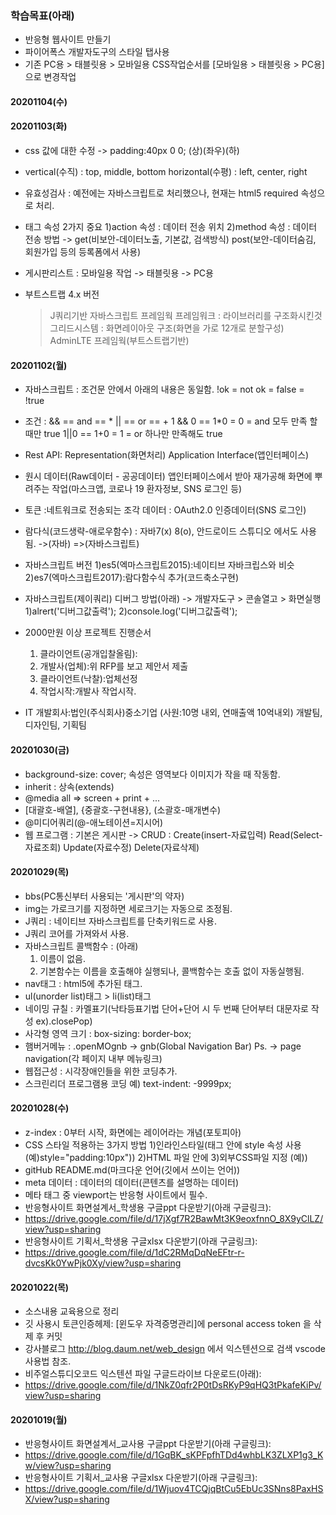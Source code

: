 ### 학습목표(아래)

- 반응형 웹사이트 만들기
- 파이어폭스 개발자도구의 스타일 탭사용
- 기존 PC용 > 태블릿용 > 모바일용 CSS작업순서를 [모바일용 > 태블릿용 > PC용] 으로 변경작업

#### 20201104(수)



#### 20201103(화)
- css 값에 대한 수정
    -> padding:40px 0 0;
             (상)(좌우)(하)
- vertical(수직) : top, middle, bottom
  horizontal(수평) : left, center, right
- 유효성검사 : 예전에는 자바스크립트로 처리했으나,
                현재는 html5 required 속성으로 처리.
- <form>태그 속성 2가지 중요
    1)action 속성 : 데이터 전송 위치
    2)method 속성 : 데이터 전송 방법
                -> get(비보안-데이터노출, 기본값, 검색방식)
                    post(보안-데이터숨김, 회원가입 등의 등록폼에서 사용)
- 게시판리스트 : 모바일용 작업
                -> 태블릿용
                -> PC용

- 부트스트랩 4.x 버전
    > J쿼리기반 자바스크립트 프레임웍
    > 프레임워크 : 라이브러리를 구조화시킨것
    > 그리드시스템 : 화면레이아웃 구조(화면을 가로 12개로 분할구성)
    > AdminLTE 프레임웍(부트스트랩기반)

#### 20201102(월)
- 자바스크립트 : 조건문 안에서 아래의 내용은 동일함.
    !ok = not ok = false = !true
- 조건 : && == and == *
        || == or == +
        1 && 0 == 1*0 = 0 = and 모두 만족 할 때만 true
        1||0 == 1+0 = 1 = or 하나만 만족해도 true
- Rest API: Representation(화면처리)
            Application Interface(앱인터페이스)
- 원시 데이터(Raw데이터 - 공공데이터)
    앱인터페이스에서 받아 재가공해 화면에 뿌려주는 작업(마스크앱, 코로나 19 환자정보, SNS 로그인 등)
- 토큰 :네트워크로 전송되는 조각 데이터
       : OAuth2.0 인증데이터(SNS 로그인)
- 람다식(코드생략-애로우함수)
    : 자바7(x) 8(o), 안드로이드 스튜디오 에서도 사용됨.
        ->(자바)
        =>(자바스크립트)
- 자바스크립트 버전
    1)es5(엑마스크립트2015):네이티브 자바크립스와 비슷
    2)es7(엑마스크립트2017):람다함수식 추가(코드축소구현)
- 자바스크립트(제이쿼리) 디버그 방법(아래)
    -> 개발자도구 > 콘솔열고 > 화면실행
    1)alrert('디버그값출력');
    2)console.log('디버그값출력');

- 2000만원 이상 프로젝트 진행순서
    1) 클라이언트(공개입찰올림):
    2) 개발사(업체):위 RFP를 보고 제안서 제출
    3) 클라이언트(낙찰):업체선정
    4) 작업시작:개발사 작업시작.

- IT 개발회사:법인(주식회사)중소기업
    (사원:10명 내외, 연매출액 10억내외)
    개발팀, 디자인팀, 기획팀

#### 20201030(금)
- background-size: cover; 속성은 영역보다 이미지가 작을 때 작동함.
- inherit : 상속(extends)
- @media all => screen + print + ...
- [대괄호-배열], {중괄호-구현내용}, (소괄호-매개변수)
- @미디어쿼리(@-애노테이션=지시어)
- 웹 프로그램 : 기본은 게시판
                -> CRUD : Create(insert-자료입력)
                    Read(Select-자료조회)
                    Update(자료수정)
                    Delete(자료삭제)

#### 20201029(목)
- bbs(PC통신부터 사용되는 '게시판'의 약자)
- img는 가로크기를 지정하면 세로크기는 자동으로 조정됨.
- J쿼리 : 네이티브 자바스크립트를 단축키워드로 사용.
- J쿼리 코어를 가져와서 사용.
- 자바스크립트 콜백함수 : (아래)
    1) 이름이 없음.
    2) 기본함수는 이름을 호출해야 실행되나, 콜백함수는 호출 없이 자동실행됨.
- nav태그 : html5에 추가된 태그.
- ul(unorder list)태그 > li(list)태그
- 네이밍 규칠 : 카멜표기(낙타등표기법 단어+단어 시 두 번째 단어부터   대문자로 작성 ex).closePop)
- 사각형 영역 크기 : box-sizing: border-box;
- 햄버거메뉴 : .openMOgnb -> gnb(Global Navigation Bar)
    Ps. -> page navigation(각 페이지 내부 메뉴링크)
- 웹접근성 : 시각장애인들을 위한 코딩추가.
- 스크린리더 프로그램용 코딩 예) text-indent: -9999px;

#### 20201028(수)
- z-index : 0부터 시작, 화면에는 레이어라는 개념(포토피아)
- CSS 스타일 적용하는 3가지 방법
    1)인라인스타일(태그 안에 style 속성 사용 (예)style="padding:10px"))
    2)HTML 파일 안에 <style>내부스타일</style>
    3)외부CSS파일 지정 (예)<link href="css파일위치"/>)
- gitHub README.md(마크다운 언어(깃에서 쓰이는 언어))
- meta 데이터 : 데이터의 데이터(콘텐츠를 설명하는 데이터)
- 메타 태그 중 viewport는 반응형 사이트에서 필수. 
- 반응형사이트 화면설계서_학생용 구글ppt 다운받기(아래 구글링크):
- https://drive.google.com/file/d/17jXgf7R2BawMt3K9eoxfnnO_8X9yClLZ/view?usp=sharing
- 반응형사이트 기획서_학생용 구글xlsx 다운받기(아래 구글링크):
- https://drive.google.com/file/d/1dC2RMqDqNeEFtr-r-dvcsKk0YwPjk0Xy/view?usp=sharing

#### 20201022(목)

- 소스내용 교육용으로 정리
- 깃 사용시 토큰인증헤제: [윈도우 자격증명관리]에 personal access token 을 삭제 후 커밋
- 강사블로그 http://blog.daum.net/web_design 에서 익스텐션으로 검색 vscode 사용법 참조.
- 비주얼스튜디오코드 익스텐션 파일 구글드라이브 다운로드(아래):
- https://drive.google.com/file/d/1NkZ0qfr2P0tDsRKyP9qHQ3tPkafeKiPv/view?usp=sharing

#### 20201019(월)

- 반응형사이트 화면설계서_교사용 구글ppt 다운받기(아래 구글링크):
- https://drive.google.com/file/d/1GqBK_sKPFpfhTDd4whbLK3ZLXP1g3_Kw/view?usp=sharing
- 반응형사이트 기획서_교사용 구글xlsx 다운받기(아래 구글링크):
- https://drive.google.com/file/d/1Wjuov4TCQjqBtCu5EbUc3SNns8PaxHSX/view?usp=sharing
